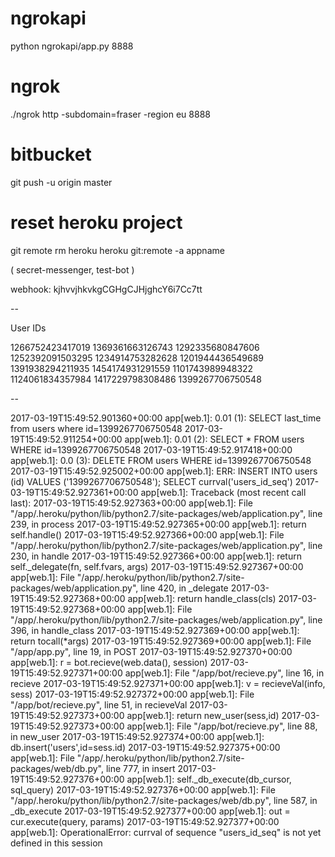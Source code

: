 # ngrokapi
python ngrokapi/app.py 8888

# ngrok
./ngrok http -subdomain=fraser -region eu 8888

# bitbucket
git push -u origin master

# reset heroku project
git remote rm heroku
heroku git:remote -a appname

(
	secret-messenger, test-bot
)

webhook: kjhvvjhkvkgCGHgCJHjghcY6i7Cc7tt

--

User IDs

1266752423417019
1369361663126743
1292335680847606
1252392091503295
1234914753282628
1201944436549689
1391938294211935
1454174931291559
1101743989948322
1124061834357984
1417229798308486
1399267706750548


--

2017-03-19T15:49:52.901360+00:00 app[web.1]: 0.01 (1): SELECT last_time from users where id=1399267706750548
2017-03-19T15:49:52.911254+00:00 app[web.1]: 0.01 (2): SELECT * FROM users WHERE id=1399267706750548
2017-03-19T15:49:52.917418+00:00 app[web.1]: 0.0 (3): DELETE FROM users WHERE id=1399267706750548
2017-03-19T15:49:52.925002+00:00 app[web.1]: ERR: INSERT INTO users (id) VALUES ('1399267706750548'); SELECT currval('users_id_seq')
2017-03-19T15:49:52.927361+00:00 app[web.1]: Traceback (most recent call last):
2017-03-19T15:49:52.927363+00:00 app[web.1]:   File "/app/.heroku/python/lib/python2.7/site-packages/web/application.py", line 239, in process
2017-03-19T15:49:52.927365+00:00 app[web.1]:     return self.handle()
2017-03-19T15:49:52.927366+00:00 app[web.1]:   File "/app/.heroku/python/lib/python2.7/site-packages/web/application.py", line 230, in handle
2017-03-19T15:49:52.927366+00:00 app[web.1]:     return self._delegate(fn, self.fvars, args)
2017-03-19T15:49:52.927367+00:00 app[web.1]:   File "/app/.heroku/python/lib/python2.7/site-packages/web/application.py", line 420, in _delegate
2017-03-19T15:49:52.927368+00:00 app[web.1]:     return handle_class(cls)
2017-03-19T15:49:52.927368+00:00 app[web.1]:   File "/app/.heroku/python/lib/python2.7/site-packages/web/application.py", line 396, in handle_class
2017-03-19T15:49:52.927369+00:00 app[web.1]:     return tocall(*args)
2017-03-19T15:49:52.927369+00:00 app[web.1]:   File "/app/app.py", line 19, in POST
2017-03-19T15:49:52.927370+00:00 app[web.1]:     r = bot.recieve(web.data(), session)
2017-03-19T15:49:52.927371+00:00 app[web.1]:   File "/app/bot/recieve.py", line 16, in recieve
2017-03-19T15:49:52.927371+00:00 app[web.1]:     v = recieveVal(info, sess)
2017-03-19T15:49:52.927372+00:00 app[web.1]:   File "/app/bot/recieve.py", line 51, in recieveVal
2017-03-19T15:49:52.927373+00:00 app[web.1]:     return new_user(sess,id)
2017-03-19T15:49:52.927373+00:00 app[web.1]:   File "/app/bot/recieve.py", line 88, in new_user
2017-03-19T15:49:52.927374+00:00 app[web.1]:     db.insert('users',id=sess.id)
2017-03-19T15:49:52.927375+00:00 app[web.1]:   File "/app/.heroku/python/lib/python2.7/site-packages/web/db.py", line 777, in insert
2017-03-19T15:49:52.927376+00:00 app[web.1]:     self._db_execute(db_cursor, sql_query)
2017-03-19T15:49:52.927376+00:00 app[web.1]:   File "/app/.heroku/python/lib/python2.7/site-packages/web/db.py", line 587, in _db_execute
2017-03-19T15:49:52.927377+00:00 app[web.1]:     out = cur.execute(query, params)
2017-03-19T15:49:52.927377+00:00 app[web.1]: OperationalError: currval of sequence "users_id_seq" is not yet defined in this session
